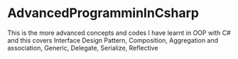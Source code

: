 # AdvancedProgramminInCsharp
This is the more advanced concepts and codes I have learnt in OOP with C# and this covers Interface Design Pattern, Composition, Aggregation and association, Generic, Delegate, Serialize, Reflective
